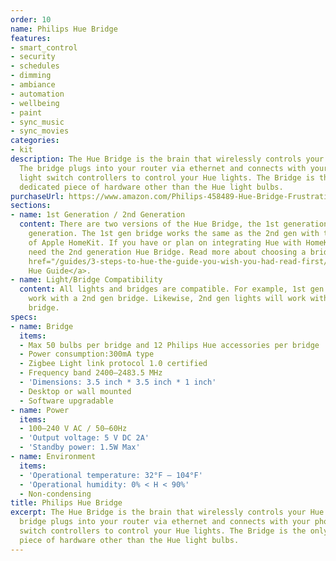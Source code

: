 ```yaml
---
order: 10
name: Philips Hue Bridge
features:
- smart_control
- security
- schedules
- dimming
- ambiance
- automation
- wellbeing
- paint
- sync_music
- sync_movies
categories:
- kit
description: The Hue Bridge is the brain that wirelessly controls your Hue lights.
  The bridge plugs into your router via ethernet and connects with your phone and
  light switch controllers to control your Hue lights. The Bridge is the only required
  dedicated piece of hardware other than the Hue light bulbs.
purchaseUrl: https://www.amazon.com/Philips-458489-Hue-Bridge-Frustration/dp/B014H2P42K?tag=meethue-20
sections:
- name: 1st Generation / 2nd Generation
  content: There are two versions of the Hue Bridge, the 1st generation and the 2nd
    generation. The 1st gen bridge works the same as the 2nd gen with the exception
    of Apple HomeKit. If you have or plan on integrating Hue with HomeKit, you will
    need the 2nd generation Hue Bridge. Read more about choosing a bridge in the <a
    href="/guides/3-steps-to-hue-the-guide-you-wish-you-had-read-first/">3 Steps to
    Hue Guide</a>.
- name: Light/Bridge Compatibility
  content: All lights and bridges are compatible. For example, 1st gen lights will
    work with a 2nd gen bridge. Likewise, 2nd gen lights will work with a 1st gen
    bridge.
specs:
- name: Bridge
  items:
  - Max 50 bulbs per bridge and 12 Philips Hue accessories per bridge
  - Power consumption:300mA type
  - Zigbee Light link protocol 1.0 certified
  - Frequency band 2400–2483.5 MHz
  - 'Dimensions: 3.5 inch * 3.5 inch * 1 inch'
  - Desktop or wall mounted
  - Software upgradable
- name: Power
  items:
  - 100–240 V AC / 50–60Hz
  - 'Output voltage: 5 V DC 2A'
  - 'Standby power: 1.5W Max'
- name: Environment
  items:
  - 'Operational temperature: 32°F – 104°F'
  - 'Operational humidity: 0% < H < 90%'
  - Non-condensing
title: Philips Hue Bridge
excerpt: The Hue Bridge is the brain that wirelessly controls your Hue lights. The
  bridge plugs into your router via ethernet and connects with your phone and light
  switch controllers to control your Hue lights. The Bridge is the only required dedicated
  piece of hardware other than the Hue light bulbs.
---
```

